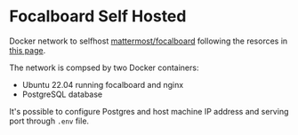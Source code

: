 # Focalboard Self Hosted

Docker network to selfhost [mattermost/focalboard](https://github.com/mattermost/focalboard) following the resorces in [this page](https://www.focalboard.com/docs/personal-edition/ubuntu/).

The network is compsed by two Docker containers:

- Ubuntu 22.04 running focalboard and nginx
- PostgreSQL database

It's possible to configure Postgres and host machine IP address and serving port through `.env` file.
